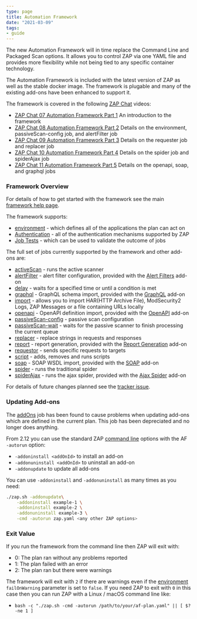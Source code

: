 ```yaml
---
type: page
title: Automation Framework
date: "2021-03-09"
tags: 
- guide
---
```

The new Automation Framework will in time replace the Command Line and Packaged Scan options.
It allows you to control ZAP via one YAML file and provides more flexibility while not being tied to any specific container technology.

The Automation Framework is included with the latest version of ZAP as well as the stable docker image.
The framework is plugable and many of the existing add-ons have been enhanced to support it.

The framework is covered in the following [ZAP Chat](/zap-chat/) videos:

* [ZAP Chat 07 Automation Framework Part 1](https://youtu.be/19Rptj2be1Y) An introduction to the framework
* [ZAP Chat 08 Automation Framework Part 2](https://youtu.be/1fcpU54N-mA) Details on the environment, passiveScan-config job, and alertFilter job
* [ZAP Chat 09 Automation Framework Part 3](https://youtu.be/4phnMy9iCPY) Details on the requester job and replacer job
* [ZAP Chat 10 Automation Framework Part 4](https://youtu.be/WivoyVerBCo) Details on the spider job and spiderAjax job
* [ZAP Chat 11 Automation Framework Part 5](https://youtu.be/xuP00Ri460k) Details on the openapi, soap, and graphql jobs

### Framework Overview

For details of how to get started with the framework see the main [framework help page](/docs/desktop/addons/automation-framework/).

The framework supports:

* [environment](/docs/desktop/addons/automation-framework/environment/) - which defines all of the applications the plan can act on
* [Authentication](/docs/desktop/addons/automation-framework/authentication/) - all of the authentication mechanisms supported by ZAP
* [Job Tests](/docs/desktop/addons/automation-framework/tests/) - which can be used to validate the outcome of jobs

The full set of jobs currently supported by the framework and other add-ons are:

* [activeScan](/docs/desktop/addons/automation-framework/job-ascan/) - runs the active scanner
* [alertFilter](/docs/desktop/addons/alert-filters/automation/) - alert filter configuration, provided with the [Alert Filters](/docs/desktop/addons/alert-filters/) add-on
* [delay](/docs/desktop/addons/automation-framework/job-delay/) - waits for a specified time or until a condition is met
* [graphql](/docs/desktop/addons/graphql-support/automation/) - GraphQL schema import, provided with the [GraphQL](/docs/desktop/addons/graphql-support/) add-on
* [import](/docs/desktop/addons/import-export/automation/) - allows you to import HAR(HTTP Archive File), ModSecurity2 Logs, ZAP Messages or a file containing URLs locally
* [openapi](/docs/desktop/addons/openapi-support/automation/) - OpenAPI definition import, provided with the [OpenAPI](/docs/desktop/addons/openapi-support/) add-on
* [passiveScan-config](/docs/desktop/addons/automation-framework/job-pscanconf/) - passive scan configuration
* [passiveScan-wait](/docs/desktop/addons/automation-framework/job-pscanwait/) - waits for the passive scanner to finish processing the current queue
* [replacer](/docs/desktop/addons/replacer/automation/) - replace strings in requests and responses
* [report](/docs/desktop/addons/report-generation/automation/) - report generation, provided with the [Report Generation](/docs/desktop/addons/report-generation/) add-on
* [requestor](/docs/desktop/addons/automation-framework/job-requestor/) - sends specific requests to targets
* [script](/docs/desktop/addons/script-console/automation/) - adds, removes and runs scripts
* [soap](/docs/desktop/addons/soap-support/automation/) - SOAP WSDL import, provided with the [SOAP](/docs/desktop/addons/soap-support/) add-on
* [spider](/docs/desktop/addons/automation-framework/job-spider/) - runs the traditional spider
* [spiderAjax](/docs/desktop/addons/ajax-spider/automation/) - runs the ajax spider, provided with the [Ajax Spider](/docs/desktop/addons/ajax-spider/) add-on

For details of future changes planned see the [tracker issue](https://github.com/zaproxy/zaproxy/issues/6461).

### Updating Add-ons

The [addOns](/docs/desktop/addons/automation-framework/job-addons/) job has been found to cause
problems when updating add-ons which are defined in the current plan. This job has been depreciated and no longer does anything.

From 2.12 you can use the standard ZAP [command line](/docs/desktop/cmdline/) 
options with the AF `-autorun` option:

* `-addoninstall <addOnId>` to install an add-on
* `-addonuninstall <addOnId>` to uninstall an add-on
* `-addonupdate` to update all add-ons

You can use `-addoninstall` and `-addonuninstall` as many times as you need:

```bash
./zap.sh -addonupdate\
    -addoninstall example-1 \
    -addoninstall example-2 \
    -addonuninstall example-3 \
    -cmd -autorun zap.yaml <any other ZAP options>
```

### Exit Value

If you run the framework from the command line then ZAP will exit with:

* 0: The plan ran without any problems reported
* 1: The plan failed with an error
* 2: The plan ran but there were warnings

The framework will exit with `2` if there are warnings even if the [environment](/docs/desktop/addons/automation-framework/environment/) `failOnWarning` parameter is set to `false`.
If you need ZAP to exit with `0` in this case then you can run ZAP with a Linux / macOS command line like:

* `bash -c "./zap.sh -cmd -autorun /path/to/your/af-plan.yaml" || [ $? -ne 1 ]`


